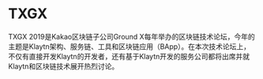 # TXGX

TXGX 2019是Kakao区块链子公司Ground X每年举办的区块链技术论坛，今年的主题是Klaytn架构、服务链、工具和区块链应用（BApp）。在本次技术论坛上，不仅有直接开发Klaytn的开发者，还有基于Klaytn开发的服务公司都将出席并就Klaytn和区块链技术展开热烈讨论。

